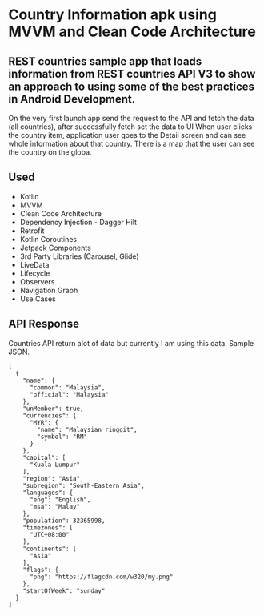 # Country Information apk using MVVM and Clean Code Architecture

## REST countries sample app that loads information from REST countries API V3 to show an approach to using some of the best practices in Android Development.

On the very first launch app send the request to the API and fetch the data (all countries), after successfully fetch set the data to UI
When user clicks the country item, application user goes to the Detail screen and can see whole information about that country.
There is a map that the user can see the country on the globa.

## Used
- Kotlin
- MVVM
- Clean Code Architecture
- Dependency Injection - Dagger Hilt
- Retrofit
- Kotlin Coroutines
- Jetpack Components
- 3rd Party Libraries (Carousel, Glide)
- LiveData
- Lifecycle
- Observers
- Navigation Graph
- Use Cases


## API Response
Countries API return alot of data but currently I am using this data. Sample JSON.
```
[
  {
    "name": {
      "common": "Malaysia",
      "official": "Malaysia"
    },
    "unMember": true,
    "currencies": {
      "MYR": {
        "name": "Malaysian ringgit",
        "symbol": "RM"
      }
    },
    "capital": [
      "Kuala Lumpur"
    ],
    "region": "Asia",
    "subregion": "South-Eastern Asia",
    "languages": {
      "eng": "English",
      "msa": "Malay"
    },
    "population": 32365998,
    "timezones": [
      "UTC+08:00"
    ],
    "continents": [
      "Asia"
    ],
    "flags": {
      "png": "https://flagcdn.com/w320/my.png"
    },
    "startOfWeek": "sunday"
  }
]
```
